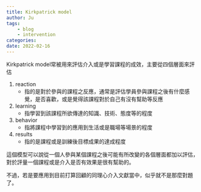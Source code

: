 ```yaml
---
title: Kirkpatrick model
author: Ju
tags: 
    - blog
    - intervention
categories:
date: 2022-02-16
---
```


Kirkpatrick model常被用來評估介入或是學習課程的成效，主要從四個層面來評估

1. reaction
    - 指的是對於參與的課程之反應，通常是評估學員參與課程之後有什麼感覺，是否喜歡，或是覺得該課程對於自己有沒有幫助等反應
2. learning
    - 指學習到該課程所欲傳達的知識、技術、態度等的程度
3. behavior
    - 指將課程中學習到的應用到生活或是職場等場景的程度
4. results
    - 指的是課程或是訓練後目標成果的達成程度

這個模型可以說從一個人參與某個課程之後可能有所改變的各個層面都加以評估，對於評量一個課程或是介入是否有效果是很有幫助的。

不過，若是要應用到目前打算回顧的同理心介入文獻當中，似乎就不是那麼對題了。